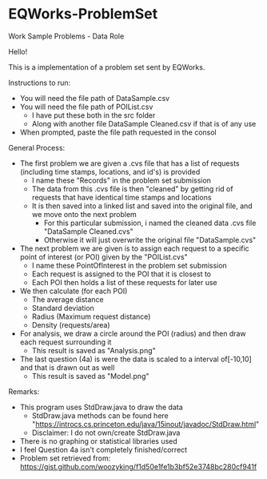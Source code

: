 # EQWorks-ProblemSet
Work Sample Problems - Data Role

Hello!

This is a implementation of a problem set sent by EQWorks. 

Instructions to run:
  - You will need the file path of DataSample.csv
  - You will need the file path of POIList.csv 
    - I have put these both in the src folder
    - Along with another file DataSample Cleaned.csv if that is of any use
  - When prompted, paste the file path requested in the consol 
  
 General Process:
  - The first problem we are given a .cvs file that has a list of requests (including time stamps, locations, and id's) is provided
    - I name these "Records" in the problem set submission
    - The data from this .cvs file is then "cleaned" by getting rid of requests that have identical time stamps and locations 
    - It is then saved into a linked list and saved into the original file, and we move onto the next problem
      - For this particular submission, i named the cleaned data .cvs file "DataSample Cleaned.cvs"
      - Otherwise it will just overwrite the original file "DataSample.cvs"
 - The next problem we are given is to assign each request to a specific point of interest (or POI) given by the "POIList.cvs"
    - I name these PointOfInterest in the problem set submission
    - Each request is assigned to the POI that it is closest to
    - Each POI then holds a list of these requests for later use 
 - We then calculate (for each POI)
    - The average distance 
     - Standard deviation
     - Radius (Maximum request distance)
     - Density (requests/area)
 - For analysis, we draw a circle around the POI (radius) and then draw each request surrounding it
    - This result is saved as "Analysis.png"
 - The last question (4a) is were the data is scaled to a interval of[-10,10] and that is drawn out as well
    - This result is saved as "Model.png"
     
  
Remarks:
  - This program uses StdDraw.java to draw the data
    - StdDraw.java methods can be found here "https://introcs.cs.princeton.edu/java/15inout/javadoc/StdDraw.html"
    - Disclaimer: I do not own/create StdDraw.java
  - There is no graphing or statistical libraries used
  - I feel Question 4a isn't completely finished/correct
  - Problem set retrieved from: https://gist.github.com/woozyking/f1d50e1fe1b3bf52e3748bc280cf941f
